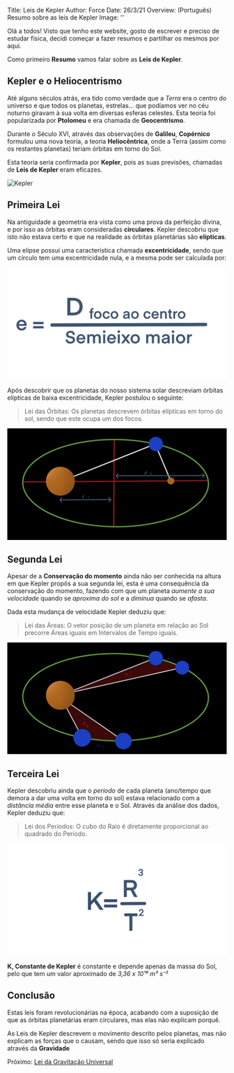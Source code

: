 Title: Leis de Kepler
Author: Force
Date: 26/3/21
Overview: (Português) Resumo sobre as leis de Kepler
Image: ''

Olá a todos!
Visto que tenho este website, gosto de escrever e preciso de estudar física, decidi começar a fazer resumos e partilhar os mesmos por aqui.

Como primeiro **Resumo** vamos falar sobre as **Leis de Kepler**.

## Kepler e o Heliocentrismo

Até alguns séculos atrás, era tido como verdade que a *Terra* era o centro do universo e que todos os planetas, estrelas... que podíamos ver no céu noturno giravam à sua volta em diversas esferas celestes. Esta teoria foi popularizada por **Ptolomeu** e era chamada de **Geocentrismo**.

Durante o Século XVI, através das observações de **Galileu**, **Copérnico** formulou uma nova teoria, a teoria **Heliocêntrica**, onde a Terra (assim como os restantes planetas) teriam órbitas em torno do Sol.

Esta teoria seria confirmada por **Kepler**, pois as suas previsões, chamadas de **Leis de Kepler** eram eficazes.

![Kepler](https://upload.wikimedia.org/wikipedia/commons/d/d4/Johannes_Kepler_1610.jpg)

## Primeira Lei

Na antiguidade a geometria era vista como uma prova da perfeição divina, e por isso as órbitas eram consideradas **circulares**. Kepler descobriu que isto não estava certo e que na realidade as órbitas planetárias são **elípticas**.

Uma elipse possui uma característica chamada **excentricidade**, sendo que um círculo tem uma excentricidade nula, e a mesma pode ser calculada por:

![Excentricidade](./assets/exeq.png)

Após descobrir que os planetas do nosso sistema solar descreviam órbitas elípticas de baixa excentricidade, Kepler postulou o seguinte:

> Lei das Órbitas: Os planetas descrevem órbitas elípticas em torno do sol, sendo que este ocupa um dos focos.

![Lei das Órbitas](./assets/exc.png)

## Segunda Lei

Apesar de a **Conservação do momento** ainda não ser conhecida na altura em que Kepler propôs a sua segunda lei, esta é uma consequência da conservação do momento, fazendo com que um planeta *aumente a sua velocidade* quando se *aproxima do sol* e a *diminua* quando se *afasta*.

Dada esta mudança de velocidade Kepler deduziu que:

> Lei das Áreas: O vetor posição de um planeta em relação ao Sol precorre Áreas iguais em Intervalos de Tempo iguais.

![Lei das Áreas](./assets/lei2.png)

## Terceira Lei

Kepler descobriu ainda que o *período* de cada planeta (ano/tempo que demora a dar uma volta em torno do sol) estava relacionado com a *distância média* entre esse planeta e o Sol. Através da análise dos dados, Kepler deduziu que:

> Lei dos Períodos: O cubo do Raio é diretamente proporcional ao quadrado do Período.

![Fórmula](./assets/lei3.png)

**K, Constante de Kepler** é constante e depende apenas da massa do Sol, pelo que tem um valor aproximado de *3,36 x 10¹⁸ m³ s⁻²*

## Conclusão

Estas leis foram revolucionárias na época, acabando com a suposição de que as órbitas planetárias eram circulares, mas elas não explicam porquê.

As Leis de Kepler descrevem o movimento descrito pelos planetas, mas não explicam as forças que o causam, sendo que isso só seria explicado através da **Gravidade**

Próximo: [Lei da Gravitação Universal](./newton.html)

